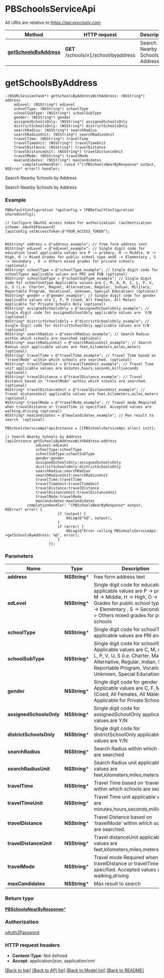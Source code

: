 # PBSchoolsServiceApi

All URIs are relative to *https://api.precisely.com*

Method | HTTP request | Description
------------- | ------------- | -------------
[**getSchoolsByAddress**](PBSchoolsServiceApi.md#getschoolsbyaddress) | **GET** /schools/v1/school/byaddress | Search Nearby Schools by Address


# **getSchoolsByAddress**
```objc
-(NSURLSessionTask*) getSchoolsByAddressWithAddress: (NSString*) address
    edLevel: (NSString*) edLevel
    schoolType: (NSString*) schoolType
    schoolSubType: (NSString*) schoolSubType
    gender: (NSString*) gender
    assignedSchoolsOnly: (NSString*) assignedSchoolsOnly
    districtSchoolsOnly: (NSString*) districtSchoolsOnly
    searchRadius: (NSString*) searchRadius
    searchRadiusUnit: (NSString*) searchRadiusUnit
    travelTime: (NSString*) travelTime
    travelTimeUnit: (NSString*) travelTimeUnit
    travelDistance: (NSString*) travelDistance
    travelDistanceUnit: (NSString*) travelDistanceUnit
    travelMode: (NSString*) travelMode
    maxCandidates: (NSString*) maxCandidates
        completionHandler: (void (^)(PBSchoolsNearByResponse* output, NSError* error)) handler;
```

Search Nearby Schools by Address

Search Nearby Schools by Address

### Example
```objc
PBDefaultConfiguration *apiConfig = [PBDefaultConfiguration sharedConfig];

// Configure OAuth2 access token for authorization: (authentication scheme: oAuth2Password)
[apiConfig setAccessToken:@"YOUR_ACCESS_TOKEN"];


NSString* address = @"address_example"; // free form address text
NSString* edLevel = @"edLevel_example"; // Single digit code for education level applicable values are P -> primary, M -> Middle, H -> High, O -> Mixed Grades for public school type andE -> Elementary , S -> Secondary , O -> Others mixed grades for private schools  (optional)
NSString* schoolType = @"schoolType_example"; // Single digit code for schoolTypes applicable values are PRI and PUB (optional)
NSString* schoolSubType = @"schoolSubType_example"; // Single digit code for schoolSubType Applicable values are C, M, A, R, I, L, P, V, U, S (i.e. Charter, Magnet, Alternative, Regular, Indian, Military, Reportable Program, Vocational, Unknown, Special Education) (optional)
NSString* gender = @"gender_example"; // Single digit code for gender Applicable values are C, F, M (Coed, All Females, All Males) Applicable for Private Schools Only (optional)
NSString* assignedSchoolsOnly = @"assignedSchoolsOnly_example"; // Single digit code for assignedSchoolOnly applicable values are  Y/N  (optional)
NSString* districtSchoolsOnly = @"districtSchoolsOnly_example"; // Single digit code for districtSchoolOnly applicable values are Y/N  (optional)
NSString* searchRadius = @"searchRadius_example"; // Search Radius within which schools are searched (optional)
NSString* searchRadiusUnit = @"searchRadiusUnit_example"; // Search Radius unit applicable values are feet,kilometers,miles,meters (optional)
NSString* travelTime = @"travelTime_example"; // Travel Time based on ‘travelMode’ within which schools are searched. (optional)
NSString* travelTimeUnit = @"travelTimeUnit_example"; // Travel Time unit applicable values are minutes,hours,seconds,milliseconds  (optional)
NSString* travelDistance = @"travelDistance_example"; // Travel Distance based on ‘travelMode’ within which schools are searched. (optional)
NSString* travelDistanceUnit = @"travelDistanceUnit_example"; // Travel distanceUnit applicable values are feet,kilometers,miles,meters (optional)
NSString* travelMode = @"travelMode_example"; // Travel mode Required when travelDistance or travelTime is specified. Accepted values are walking,driving (optional)
NSString* maxCandidates = @"maxCandidates_example"; // Max result to search  (optional)

PBSchoolsServiceApi*apiInstance = [[PBSchoolsServiceApi alloc] init];

// Search Nearby Schools by Address
[apiInstance getSchoolsByAddressWithAddress:address
              edLevel:edLevel
              schoolType:schoolType
              schoolSubType:schoolSubType
              gender:gender
              assignedSchoolsOnly:assignedSchoolsOnly
              districtSchoolsOnly:districtSchoolsOnly
              searchRadius:searchRadius
              searchRadiusUnit:searchRadiusUnit
              travelTime:travelTime
              travelTimeUnit:travelTimeUnit
              travelDistance:travelDistance
              travelDistanceUnit:travelDistanceUnit
              travelMode:travelMode
              maxCandidates:maxCandidates
          completionHandler: ^(PBSchoolsNearByResponse* output, NSError* error) {
                        if (output) {
                            NSLog(@"%@", output);
                        }
                        if (error) {
                            NSLog(@"Error calling PBSchoolsServiceApi->getSchoolsByAddress: %@", error);
                        }
                    }];
```

### Parameters

Name | Type | Description  | Notes
------------- | ------------- | ------------- | -------------
 **address** | **NSString***| free form address text | 
 **edLevel** | **NSString***| Single digit code for education level applicable values are P -&gt; primary, M -&gt; Middle, H -&gt; High, O -&gt; Mixed Grades for public school type andE -&gt; Elementary , S -&gt; Secondary , O -&gt; Others mixed grades for private schools  | [optional] 
 **schoolType** | **NSString***| Single digit code for schoolTypes applicable values are PRI and PUB | [optional] 
 **schoolSubType** | **NSString***| Single digit code for schoolSubType Applicable values are C, M, A, R, I, L, P, V, U, S (i.e. Charter, Magnet, Alternative, Regular, Indian, Military, Reportable Program, Vocational, Unknown, Special Education) | [optional] 
 **gender** | **NSString***| Single digit code for gender Applicable values are C, F, M (Coed, All Females, All Males) Applicable for Private Schools Only | [optional] 
 **assignedSchoolsOnly** | **NSString***| Single digit code for assignedSchoolOnly applicable values are  Y/N  | [optional] 
 **districtSchoolsOnly** | **NSString***| Single digit code for districtSchoolOnly applicable values are Y/N  | [optional] 
 **searchRadius** | **NSString***| Search Radius within which schools are searched | [optional] 
 **searchRadiusUnit** | **NSString***| Search Radius unit applicable values are feet,kilometers,miles,meters | [optional] 
 **travelTime** | **NSString***| Travel Time based on ‘travelMode’ within which schools are searched. | [optional] 
 **travelTimeUnit** | **NSString***| Travel Time unit applicable values are minutes,hours,seconds,milliseconds  | [optional] 
 **travelDistance** | **NSString***| Travel Distance based on ‘travelMode’ within which schools are searched. | [optional] 
 **travelDistanceUnit** | **NSString***| Travel distanceUnit applicable values are feet,kilometers,miles,meters | [optional] 
 **travelMode** | **NSString***| Travel mode Required when travelDistance or travelTime is specified. Accepted values are walking,driving | [optional] 
 **maxCandidates** | **NSString***| Max result to search  | [optional] 

### Return type

[**PBSchoolsNearByResponse***](PBSchoolsNearByResponse.md)

### Authorization

[oAuth2Password](../README.md#oAuth2Password)

### HTTP request headers

 - **Content-Type**: Not defined
 - **Accept**: application/json, application/xml

[[Back to top]](#) [[Back to API list]](../README.md#documentation-for-api-endpoints) [[Back to Model list]](../README.md#documentation-for-models) [[Back to README]](../README.md)

